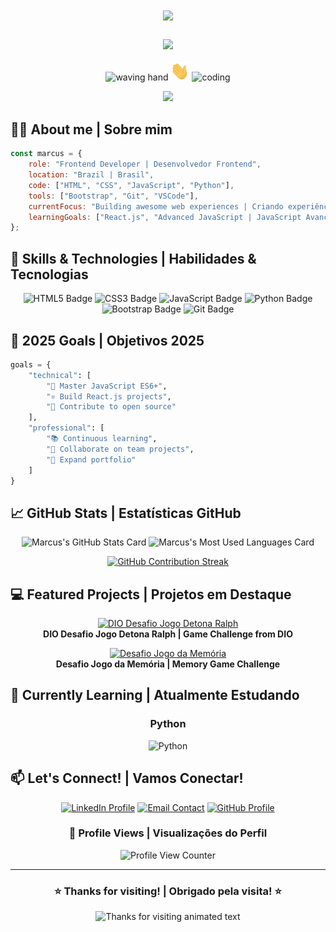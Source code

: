 <h1 align="center">
  <a href="https://git.io/typing-svg">
    <img src="https://readme-typing-svg.herokuapp.com/?font=Righteous&size=35&center=true&vCenter=true&width=500&height=70&duration=4000&lines=Olá!+👋;Hello!+👋;Welcome!+👋;Bem-vindo!+👋" />
  </a>
</h1>

<h3 align="center">
  <a href="https://git.io/typing-svg">
    <img src="https://readme-typing-svg.herokuapp.com/?font=Fira+Code&size=20&pause=1000&color=00FF00&center=true&vCenter=true&width=500&height=50&lines=Desenvolvedor+Frontend+%F0%9F%92%BB;Frontend+Developer+%F0%9F%92%BB;Apaixonado+por+Programação+%F0%9F%9A%80;Passionate+about+Coding+%F0%9F%9A%80;Sempre+Aprendendo+%F0%9F%93%9A;Always+Learning+%F0%9F%93%9A" />
  </a>
</h3>

<p align="center">
  <img src="https://raw.githubusercontent.com/MartinHeinz/MartinHeinz/master/wave.gif" width="30px" height="30px" alt="waving hand" />
  <img src="https://raw.githubusercontent.com/ABSphreak/ABSphreak/master/gifs/Hi.gif" width="30px" height="30px" alt="hi" />
  <img src="https://raw.githubusercontent.com/nixin72/nixin72/master/wave.gif" width="50px" height="50px" alt="coding" />
</p>

<div align="center">
  <a href="https://git.io/typing-svg">
    <img src="https://readme-typing-svg.herokuapp.com/?font=Fira+Code&size=20&pause=1000&color=F7F7F7&center=true&vCenter=true&width=500&height=50&lines=Desenvolvedor+Frontend;Frontend+Developer;Sempre+Aprendendo;Always+Learning;Codando+com+%E2%9D%A4%EF%B8%8F;Coding+with+%E2%9D%A4%EF%B8%8F" />
  </a>
</div>


## 🧑‍💻 About me | Sobre mim
```javascript
const marcus = {
    role: "Frontend Developer | Desenvolvedor Frontend",
    location: "Brazil | Brasil",
    code: ["HTML", "CSS", "JavaScript", "Python"],
    tools: ["Bootstrap", "Git", "VSCode"],
    currentFocus: "Building awesome web experiences | Criando experiências incríveis na web",
    learningGoals: ["React.js", "Advanced JavaScript | JavaScript Avançado", "Web Animation | Animações para Web"]
};

```

## 🚀 Skills & Technologies | Habilidades & Tecnologias
<div align="center">
  
![HTML5 Badge](https://img.shields.io/badge/HTML5-E34F26?style=for-the-badge&logo=html5&logoColor=white)
![CSS3 Badge](https://img.shields.io/badge/CSS3-1572B6?style=for-the-badge&logo=css3&logoColor=white)
![JavaScript Badge](https://img.shields.io/badge/JavaScript-F7DF1E?style=for-the-badge&logo=javascript&logoColor=black)
![Python Badge](https://img.shields.io/badge/Python-3776AB?style=for-the-badge&logo=python&logoColor=white)
![Bootstrap Badge](https://img.shields.io/badge/Bootstrap-563D7C?style=for-the-badge&logo=bootstrap&logoColor=white)
![Git Badge](https://img.shields.io/badge/Git-F05032?style=for-the-badge&logo=git&logoColor=white)

</div>

## 🎯 2025 Goals | Objetivos 2025
```python
goals = {
    "technical": [
        "🚀 Master JavaScript ES6+",
        "⚛️ Build React.js projects",
        "🌟 Contribute to open source"
    ],
    "professional": [
        "📚 Continuous learning",
        "🤝 Collaborate on team projects",
        "💼 Expand portfolio"
    ]
}
```

## 📈 GitHub Stats | Estatísticas GitHub

<div align="center">

<img height="180em" src="https://github-readme-stats.vercel.app/api?username=Marcuslaf&show_icons=true&theme=tokyonight&include_all_commits=true&count_private=true" alt="Marcus's GitHub Stats Card"/>
<img height="180em" src="https://github-readme-stats.vercel.app/api/top-langs/?username=Marcuslaf&layout=compact&langs_count=7&theme=tokyonight" alt="Marcus's Most Used Languages Card"/>

[![GitHub Contribution Streak](https://github-readme-streak-stats.herokuapp.com/?user=Marcuslaf&theme=tokyonight)](https://git.io/streak-stats)

</div>

## 💻 Featured Projects | Projetos em Destaque

<div align="center">

[![DIO Desafio Jogo Detona Ralph](https://github-readme-stats.vercel.app/api/pin/?username=Marcuslaf&repo=dio_desafio_jogo_detona_ralph&theme=tokyonight)](https://github.com/Marcuslaf/dio_desafio_jogo_detona_ralph)  
**DIO Desafio Jogo Detona Ralph | Game Challenge from DIO**  

[![Desafio Jogo da Memória](https://github-readme-stats.vercel.app/api/pin/?username=Marcuslaf&repo=Desafio-jogo-da-memoria&theme=tokyonight)](https://github.com/Marcuslaf/Desafio-jogo-da-memoria)  
**Desafio Jogo da Memória | Memory Game Challenge**

</div>

## 🌱 Currently Learning | Atualmente Estudando

<div align="center">

### Python  
![Python](https://img.shields.io/badge/Python-Atualmente%20Estudando-blue?style=for-the-badge&logo=python)

</div>


## 📫 Let's Connect! | Vamos Conectar!

<div align="center">

[![LinkedIn Profile](https://img.shields.io/badge/LinkedIn-0077B5?style=for-the-badge&logo=linkedin&logoColor=white)](https://www.linkedin.com/in/marcus-lafaiete-74b084128)
[![Email Contact](https://img.shields.io/badge/Email-D14836?style=for-the-badge&logo=gmail&logoColor=white)](mailto:marcuslaf@hotmail.com)
[![GitHub Profile](https://img.shields.io/badge/GitHub-100000?style=for-the-badge&logo=github&logoColor=white)](https://github.com/Marcuslaf)

</div>

<div align="center">

### 👀 Profile Views | Visualizações do Perfil
![Profile View Counter](https://komarev.com/ghpvc/?username=Marcuslaf&color=blueviolet&style=for-the-badge)

</div>

---

<div align="center">

### ⭐️ Thanks for visiting! | Obrigado pela visita! ⭐️
<img src="https://raw.githubusercontent.com/BrunnerLivio/brunnerlivio/master/images/marquee.svg" alt="Thanks for visiting animated text"/>

</div>
